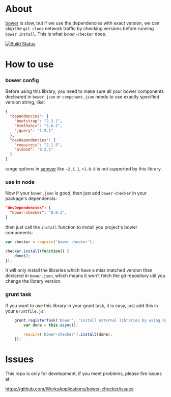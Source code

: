 About
=======

[bower](http://bower.io/) is slow, but if we use the dependencies with exact version,
we can skip the `git clone` network traffic by checking versions before running `bower install`.
This is what `bower-checker` does.

[![Build Status](https://travis-ci.org/justlaputa/bower-checker.png)](https://travis-ci.org/justlaputa/bower-checker)

How to use
=======

### bower config

Before using this library, you need to make sure all your bower components decleared in `bower.json` or `component.json` needs to use exactly specified version string, like:

```json
{
  "dependencies": {
    "bootstrap": "2.3.1",
    "html5shiv": "3.6.2",
    "jquery": "1.9.1"
  },
  "devDependencies": {
    "requirejs": "2.1.5",
    "almond": "0.2.1"
  }
}
```

range options in [semver](https://github.com/isaacs/node-semver) like `~2.1.1`, `>1.0.0` is not supported by this library.

### use in node
Now if your `bower.json` is good, then just add `bower-checker` in your package's dependencis:

```json
"devDependencies": {
  "bower-checker": "0.0.1",
}
```

then just call the `install` function to install you project's bower components:

```javascript
var checker = require('bower-checker');

checker.install(function() {
    done();
});
```

It will only install the libraries which have a miss matched version than declared in `bower.json`, which means it won't fetch the git repository util you change the library version.

### grunt task
If you want to use this library in your grunt task, it is easy, just add this in your `Gruntfile.js`:

```javascript
    grunt.registerTask('bower', 'install external libraries by using bower', function() {
        var done = this.async();

        require('bower-checker').install(done);
    });
```

Issues
=======
This repo is only for development, if you meet problems, please fire issues at:

https://github.com/WorksApplications/bower-checker/issues

